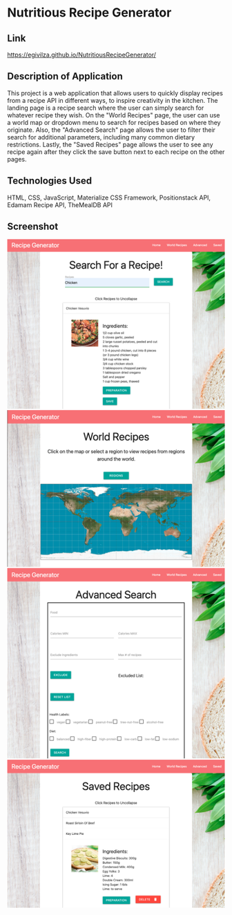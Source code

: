 # Nutritious Recipe Generator

## Link
https://egivilza.github.io/NutritiousRecipeGenerator/

## Description of Application
This project is a web application that allows users to quickly display recipes from a recipe API in different ways, to inspire creativity in the kitchen. The landing page is a recipe search where the user can simply search for whatever recipe they wish. On the "World Recipes" page, the user can use a world map or dropdown menu to search for recipes based on where they originate. Also, the "Advanced Search" page allows the user to filter their search for additional parameters, including many common dietary restrictions. Lastly, the "Saved Recipes" page allows the user to see any recipe again after they click the save button next to each recipe on the other pages. 

## Technologies Used
HTML, CSS, JavaScript, Materialize CSS Framework, Positionstack API, Edamam Recipe API, TheMealDB API

## Screenshot
![Screenshot](https://github.com/EgiVilza/NutritiousRecipeGenerator/blob/main/Assets/NRGscreenshot1.png?raw=true)
![Screenshot](https://github.com/EgiVilza/NutritiousRecipeGenerator/blob/main/Assets/NRGscreenshot2.png?raw=true)
![Screenshot](https://github.com/EgiVilza/NutritiousRecipeGenerator/blob/main/Assets/NRGscreenshot3.png?raw=true)
![Screenshot](https://github.com/EgiVilza/NutritiousRecipeGenerator/blob/main/Assets/NRGscreenshot4.png?raw=true)
